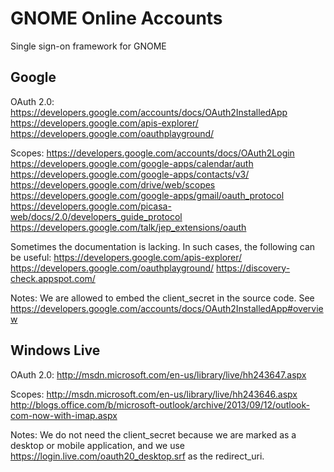 # GNOME Online Accounts
Single sign-on framework for GNOME


## Google

OAuth 2.0:
https://developers.google.com/accounts/docs/OAuth2InstalledApp
https://developers.google.com/apis-explorer/
https://developers.google.com/oauthplayground/

Scopes:
https://developers.google.com/accounts/docs/OAuth2Login
https://developers.google.com/google-apps/calendar/auth
https://developers.google.com/google-apps/contacts/v3/
https://developers.google.com/drive/web/scopes
https://developers.google.com/google-apps/gmail/oauth_protocol
https://developers.google.com/picasa-web/docs/2.0/developers_guide_protocol
https://developers.google.com/talk/jep_extensions/oauth

Sometimes the documentation is lacking. In such cases, the following can be
useful:
https://developers.google.com/apis-explorer/
https://developers.google.com/oauthplayground/
https://discovery-check.appspot.com/

Notes:
We are allowed to embed the client_secret in the source code. See
https://developers.google.com/accounts/docs/OAuth2InstalledApp#overview


## Windows Live

OAuth 2.0: http://msdn.microsoft.com/en-us/library/live/hh243647.aspx

Scopes:
http://msdn.microsoft.com/en-us/library/live/hh243646.aspx
http://blogs.office.com/b/microsoft-outlook/archive/2013/09/12/outlook-com-now-with-imap.aspx

Notes:
We do not need the client_secret because we are marked as a desktop or mobile
application, and we use https://login.live.com/oauth20_desktop.srf as the
redirect_uri.
